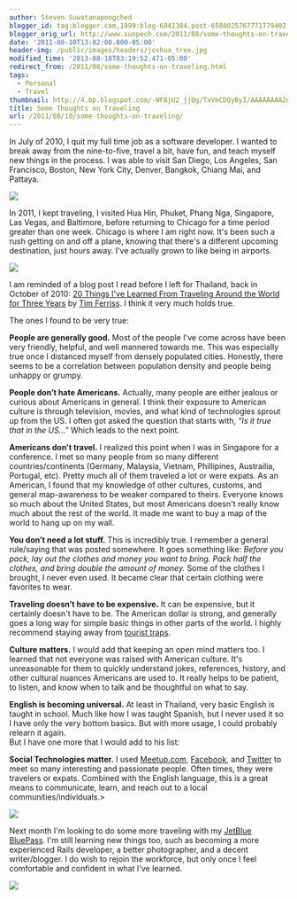 ```yaml
---
author: Steven Suwatanapongched
blogger_id: tag:blogger.com,1999:blog-6841384.post-6588025767771779402
blogger_orig_url: http://www.sunpech.com/2011/08/some-thoughts-on-traveling.html
date: '2011-08-10T13:02:00.000-05:00'
header-img: /public/images/headers/joshua_tree.jpg
modified_time: '2013-08-18T03:19:52.471-05:00'
redirect_from: /2011/08/some-thoughts-on-traveling.html
tags:
  - Personal
  - Travel
thumbnail: http://4.bp.blogspot.com/-WF8jU2_jjQg/TxVmCDQyByI/AAAAAAAA2oc/8Y87Up7S0fg/s600/IMG_4121.jpeg
title: Some Thoughts on Traveling
url: /2011/08/10/some-thoughts-on-traveling/
---
```



In July of 2010, I quit my full time job as a software developer. I wanted to break away from the nine-to-five, travel a bit, have fun, and teach myself new things in the process. I was able to visit San Diego, Los Angeles, San Francisco, Boston, New York City, Denver, Bangkok, Chiang Mai, and Pattaya.

<a href="http://4.bp.blogspot.com/-WF8jU2_jjQg/TxVmCDQyByI/AAAAAAAA2oc/8Y87Up7S0fg/s600/IMG_4121.jpeg" ><img   border="0"  src="http://4.bp.blogspot.com/-WF8jU2_jjQg/TxVmCDQyByI/AAAAAAAA2oc/8Y87Up7S0fg/s400/IMG_4121.jpeg"  /></a>

In 2011, I kept traveling, I visited Hua Hin, Phuket, Phang Nga, Singapore, Las Vegas, and Baltimore, before returning to Chicago for a time period greater than one week. Chicago is where I am right now. It's been such a rush getting on and off a plane, knowing that there's a different upcoming destination, just hours away. I've actually grown to like being in airports.  

<a href="http://1.bp.blogspot.com/-hiWVdXqLmSY/TxVmCLpCLRI/AAAAAAAA2pg/TqPhLFZimMM/s600/IMG_2976.jpeg" ><img   border="0"  src="http://1.bp.blogspot.com/-hiWVdXqLmSY/TxVmCLpCLRI/AAAAAAAA2pg/TqPhLFZimMM/s400/IMG_2976.jpeg"  /></a>

I am reminded of a blog post I read before I left for Thailand, back in October of 2010: <a href="http://www.fourhourworkweek.com/blog/2010/10/30/20-things-ive-learned-from-traveling-around-the-world-for-three-years/">20 Things I've Learned From Traveling Around the World for Three Years</a> by <a href="http://en.wikipedia.org/wiki/Timothy_Ferriss">Tim Ferriss</a>. I think it very much holds true.  

The ones I found to be very true:  

<strong>People are generally good.</strong> Most of the people I've come across have been very friendly, helpful, and well mannered towards me. This was especially true once I distanced myself from densely populated cities. Honestly, there seems to be a correlation between population density and people being unhappy or grumpy.  

<strong>People don’t hate Americans.</strong> Actually, many people are either jealous or curious about Americans in general. I think their exposure to American culture is through television, movies, and what kind of technologies sprout up from the US. I often got asked the question that starts with, <em>"Is it true that in the US..." </em>Which leads to the next point.  

<strong>Americans don’t travel.</strong> I realized this point when I was in Singapore for a conference. I met so many people from so many different countries/continents (Germany, Malaysia, Vietnam, Phillipines, Austrailia, Portugal, etc). Pretty much all of them traveled a lot or were expats. As an American, I found that my knowledge of other cultures, customs, and general map-awareness to be weaker compared to theirs. Everyone knows so much about the United States, but most Americans doesn't really know much about the rest of the world. It made me want to buy a map of the world to hang up on my wall.  

<strong>You don’t need a lot stuff.</strong> This is incredibly true. I remember a general rule/saying that was posted somewhere. It goes something like: <em>Before you pack, lay out the clothes and money you want to bring. Pack half the clothes, and bring double the amount of money. </em>Some of the clothes I brought, I never even used. It became clear that certain clothing were favorites to wear.  

<strong>Traveling doesn’t have to be expensive.</strong> It can be expensive, but it certainly doesn't have to be. The American dollar is strong, and generally goes a long way for simple basic things in other parts of the world. I highly recommend staying away from <a href="http://en.wikipedia.org/wiki/Tourist_trap">tourist traps</a>.  

<strong>Culture matters.</strong> I would add that keeping an open mind matters too. I learned that not everyone was raised with American culture. It's unreasonable for them to quickly understand jokes, references, history, and other cultural nuances Americans are used to. It really helps to be patient, to listen, and know when to talk and be thoughtful on what to say.  

<strong>English is becoming universal.</strong> At least in Thailand, very basic English is taught in school. Much like how I was taught Spanish, but I never used it so I have only the very bottom basics. But with more usage, I could probably relearn it again.  
But I have one more that I would add to his list:

<strong>Social Technologies matter.</strong> I used <a href="http://www.meetup.com/">Meetup.com</a>, <a href="http://www.facebook.com/">Facebook</a>, and <a href="http://www.twitter.com/">Twitter</a> to meet so many interesting and passionate people. Often times, they were travelers or expats. Combined with the English language, this is a great means to communicate, learn, and reach out to a local communities/individuals.&gt;

<a href="http://1.bp.blogspot.com/-Wm8mVRkV3Rg/TxVmCsiWdtI/AAAAAAAA2oo/YQTAPyixApc/s400/IMG_20101109_195137.jpeg" ><img   border="0" src="http://1.bp.blogspot.com/-Wm8mVRkV3Rg/TxVmCsiWdtI/AAAAAAAA2oo/YQTAPyixApc/s400/IMG_20101109_195137.jpeg"  /></a>

Next month I'm looking to do some more traveling with my <a href="http://jetblue.com/bluepass/">JetBlue BluePass</a>. I'm still learning new things too, such as becoming a more experienced Rails developer, a better photographer, and a decent writer/blogger. I do wish to rejoin the workforce, but only once I feel comfortable and confident in what I've learned.

<img   border="0"  src="http://4.bp.blogspot.com/-yYl8eB0wvrY/TxVmBy6uCPI/AAAAAAAA2oU/dWaKakVh-z0/s400/IMG_2804.jpeg"  />